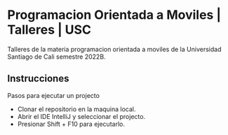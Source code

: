 # Programacion Orientada a Moviles | Talleres | USC
Talleres de la materia programacion orientada a moviles de 
la Universidad Santiago de Cali semestre 2022B.

## Instrucciones

Pasos para ejecutar un projecto

- Clonar el repositorio en la maquina local.
- Abrir el IDE IntelliJ y seleccionar el projecto.
- Presionar Shift + F10 para ejecutarlo.
